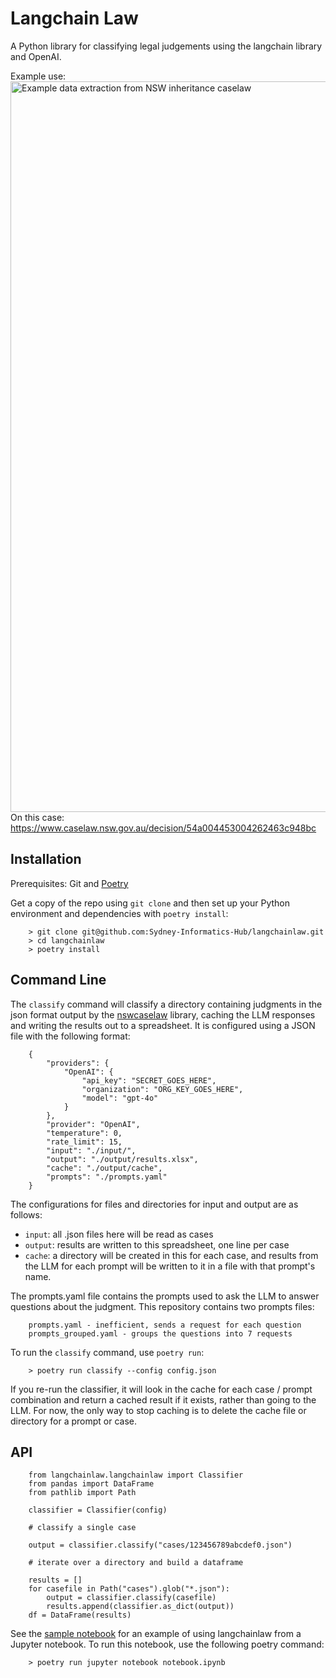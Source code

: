 # Langchain Law

A Python library for classifying legal judgements using the langchain library
and OpenAI.

Example use:
<img width="1169" alt="Example data extraction from NSW inheritance caselaw" src="https://github.com/Sydney-Informatics-Hub/langchainlaw/assets/20785842/addf8ad5-83bf-4c49-a33a-d3b843e78167">
On this case: https://www.caselaw.nsw.gov.au/decision/54a004453004262463c948bc 

## Installation

Prerequisites: Git and [Poetry](https://python-poetry.org/docs/)

Get a copy of the repo using `git clone` and then set up your Python environment
and dependencies with `poetry install`:

```
	> git clone git@github.com:Sydney-Informatics-Hub/langchainlaw.git
	> cd langchainlaw
	> poetry install
```

## Command Line

The `classify` command will classify a directory containing judgments in the
json format output by the [nswcaselaw](https://github.com/Sydney-Informatics-Hub/nswcaselaw) library,
caching the LLM responses and writing the results out to a spreadsheet. It
is configured using a JSON file with the following format:

```
	{
	    "providers": {
	        "OpenAI": {
	            "api_key": "SECRET_GOES_HERE",
	            "organization": "ORG_KEY_GOES_HERE",
	            "model": "gpt-4o"
	        }
	    },
	    "provider": "OpenAI",
	    "temperature": 0,
	    "rate_limit": 15,
	    "input": "./input/",
	    "output": "./output/results.xlsx",
	    "cache": "./output/cache",
	    "prompts": "./prompts.yaml"
	}
```

The configurations for files and directories for input and output are as
follows:

* `input`: all .json files here will be read as cases
* `output`: results are written to this spreadsheet, one line per case
* `cache`: a directory will be created in this for each case, and results from the LLM for each prompt will be written to it in a file with that prompt's name.

The prompts.yaml file contains the prompts used to ask the LLM to answer
questions about the judgment.  This repository contains two prompts files:

```
	prompts.yaml - inefficient, sends a request for each question
	prompts_grouped.yaml - groups the questions into 7 requests
```

To run the `classify` command, use `poetry run`:

```
    > poetry run classify --config config.json
```

If you re-run the classifier, it will look in the cache for each case / prompt combination and return a cached result if it exists, rather than going to the LLM. For now, the only way to stop caching is to delete the cache file or directory for a prompt or case.



## API


```
	from langchainlaw.langchainlaw import Classifier
	from pandas import DataFrame
	from pathlib import Path

	classifier = Classifier(config)

	# classify a single case

	output = classifier.classify("cases/123456789abcdef0.json")

	# iterate over a directory and build a dataframe

	results = []
	for casefile in Path("cases").glob("*.json"):
		output = classifier.classify(casefile)
		results.append(classifier.as_dict(output))
	df = DataFrame(results)
```

See the [sample notebook](./notebook.ipynb) for an example of using langchainlaw from a Jupyter notebook. To run this notebook, use the following poetry command:

```
	> poetry run jupyter notebook notebook.ipynb
```


